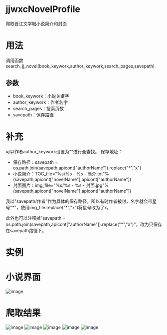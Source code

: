 # jjwxcNovelProfile
爬取晋江文学城小说简介和封面
# 用法
 调用函数 search_jj_novel(book_keywork,author_keywork,search_pages,savepath)

## 参数
  - book_keywork：小说关键字
  - author_keywork：作者名字
  - search_pages：搜索页数
  - savepath：保存路径
# 补充
可以作者author_keywork设置为""进行全查找。
保存地址：
- 保存路径：savepath = os.path.join(savepath,apicont["authorName"]).replace("*","x")
- 小说简介：TOC_file="%s/%s - %s - 简介.txt"%(savepath,apicont["novelName"],apicont["authorName"])
- 封面图片：img_file="%s/%s - %s - 封面.jpg"%(savepath,apicont["novelName"],apicont["authorName"])

我以"savepath/作者"作为具体的保存路径，所以有时作者被封，名字就会带星号"\*"，使用img_file.replace("\*","x")将星号改为了x。

此外也可以注释掉"savepath = os.path.join(savepath,apicont["authorName"]).replace("\*","x")"，改为只保存在savepath路径下。
# 实例
 # 小说界面
![image](https://user-images.githubusercontent.com/57182325/157384580-35822da5-236f-4510-bbcb-22673ae4d3df.png)
 # 爬取结果
![image](https://user-images.githubusercontent.com/57182325/157384814-4db4148d-5d85-4909-b4b4-50d3bf1f1c39.png)
![image](https://user-images.githubusercontent.com/57182325/157384781-1db70aad-a6de-4fcf-a658-4b5d7cfb3543.png)
![image](https://user-images.githubusercontent.com/57182325/157384794-fe5da6cf-cdec-44b3-9e9f-62c9b4465fc2.png)
![image](https://user-images.githubusercontent.com/57182325/157384830-d11d09cb-6376-4ef6-86d3-248641c99cc7.png)
![image](https://user-images.githubusercontent.com/57182325/157384846-6f3b14cc-da91-4a0d-8210-b3cfb08ed51b.png)
